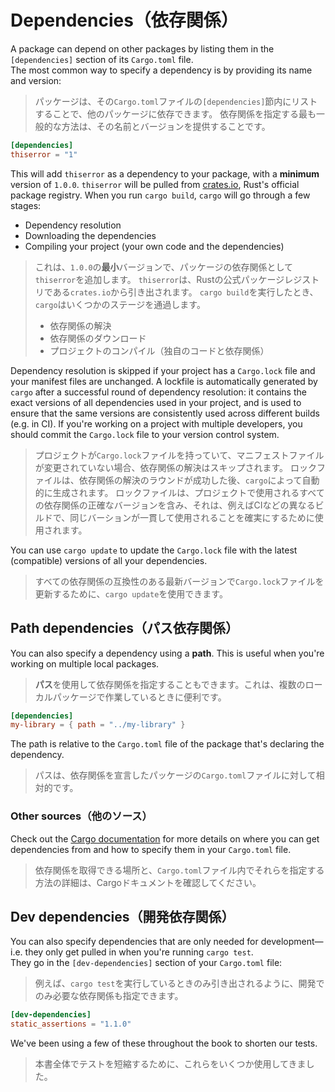 # Dependencies（依存関係）

A package can depend on other packages by listing them in the `[dependencies]` section of its `Cargo.toml` file.\
The most common way to specify a dependency is by providing its name and version:

> パッケージは、その`Cargo.toml`ファイルの`[dependencies]`節内にリストすることで、他のパッケージに依存できます。
> 依存関係を指定する最も一般的な方法は、その名前とバージョンを提供することです。

```toml
[dependencies]
thiserror = "1"
```

This will add `thiserror` as a dependency to your package, with a **minimum** version of `1.0.0`.
`thiserror` will be pulled from [crates.io](https://crates.io), Rust's official package registry.
When you run `cargo build`, `cargo` will go through a few stages:

- Dependency resolution
- Downloading the dependencies
- Compiling your project (your own code and the dependencies)

> これは、`1.0.0`の**最小**バージョンで、パッケージの依存関係として`thiserror`を追加します。
> `thiserror`は、Rustの公式パッケージレジストリである`crates.io`から引き出されます。
> `cargo build`を実行したとき、`cargo`はいくつかのステージを通過します。
>
> - 依存関係の解決
> - 依存関係のダウンロード
> - プロジェクトのコンパイル（独自のコードと依存関係）

Dependency resolution is skipped if your project has a `Cargo.lock` file and your manifest files are unchanged.
A lockfile is automatically generated by `cargo` after a successful round of dependency resolution: it contains
the exact versions of all dependencies used in your project, and is used to ensure that the same versions are
consistently used across different builds (e.g. in CI). If you're working on a project with multiple developers,
you should commit the `Cargo.lock` file to your version control system.

> プロジェクトが`Cargo.lock`ファイルを持っていて、マニフェストファイルが変更されていない場合、依存関係の解決はスキップされます。
> ロックファイルは、依存関係の解決のラウンドが成功した後、`cargo`によって自動的に生成されます。
> ロックファイルは、プロジェクトで使用されるすべての依存関係の正確なバージョンを含み、それは、例えばCIなどの異なるビルドで、同じバーションが一貫して使用されることを確実にするために使用されます。

You can use `cargo update` to update the `Cargo.lock` file with the latest (compatible) versions of all your dependencies.

> すべての依存関係の互換性のある最新バージョンで`Cargo.lock`ファイルを更新するために、`cargo update`を使用できます。

## Path dependencies（パス依存関係）

You can also specify a dependency using a **path**. This is useful when you're working on multiple local packages.

> **パス**を使用して依存関係を指定することもできます。これは、複数のローカルパッケージで作業しているときに便利です。

```toml
[dependencies]
my-library = { path = "../my-library" }
```

The path is relative to the `Cargo.toml` file of the package that's declaring the dependency.

> パスは、依存関係を宣言したパッケージの`Cargo.toml`ファイルに対して相対的です。

### Other sources（他のソース）

Check out the [Cargo documentation](https://doc.rust-lang.org/cargo/reference/specifying-dependencies.html) for more
details on where you can get dependencies from and how to specify them in your `Cargo.toml` file.

> 依存関係を取得できる場所と、`Cargo.toml`ファイル内でそれらを指定する方法の詳細は、Cargoドキュメントを確認してください。

## Dev dependencies（開発依存関係）

You can also specify dependencies that are only needed for development—i.e. they only get pulled in when you're
running `cargo test`.\
They go in the `[dev-dependencies]` section of your `Cargo.toml` file:

> 例えば、`cargo test`を実行しているときのみ引き出されるように、開発でのみ必要な依存関係も指定できます。

```toml
[dev-dependencies]
static_assertions = "1.1.0"
```

We've been using a few of these throughout the book to shorten our tests.

> 本書全体でテストを短縮するために、これらをいくつか使用してきました。
